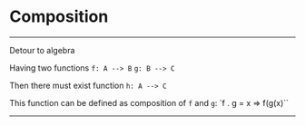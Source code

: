 
# Composition

---
Detour to algebra

Having two functions
`f: A --> B`
`g: B --> C`

Then there must exist function `h: A --> C`

This function can be defined as composition of `f` and `g`:
`f . g = x => f(g(x)``

---
<!--stackedit_data:
eyJoaXN0b3J5IjpbLTUzMTA3NDgzNywtMTU1MjU3ODMxOSwtMT
kyODQ0NTk0OF19
-->